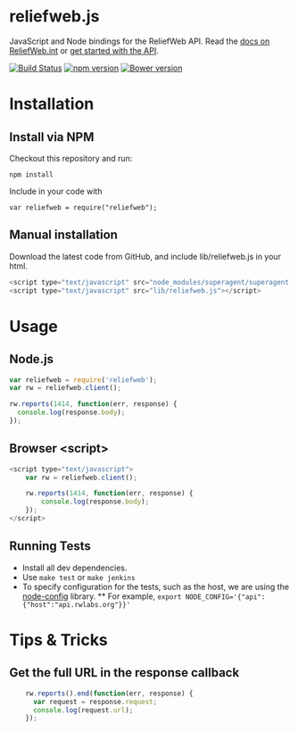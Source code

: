 # reliefweb.js

JavaScript and Node bindings for the ReliefWeb API.
Read the [docs on ReliefWeb.int](http://reliefweb.int/help/api) or [get started with the API](http://api.rwlabs.org).

[![Build Status](https://travis-ci.org/reliefweb/reliefweb.js.svg)](https://travis-ci.org/reliefweb/reliefweb.js)
[![npm version](https://badge.fury.io/js/reliefweb.svg)](https://www.npmjs.com/package/reliefweb)
[![Bower version](https://badge.fury.io/bo/reliefweb.js.svg)](https://github.com/reliefweb/reliefweb.js/releases/latest)

# Installation

## Install via NPM

Checkout this repository and run:

    npm install

Include in your code with

    var reliefweb = require("reliefweb");

## Manual installation

Download the latest code from GitHub, and include lib/reliefweb.js in your html.

```javascript
<script type="text/javascript" src="node_modules/superagent/superagent.js"></script>
<script type="text/javascript" src="lib/reliefweb.js"></script>
```

# Usage

## Node.js

```javascript
var reliefweb = require('reliefweb');
var rw = reliefweb.client();

rw.reports(1414, function(err, response) {
  console.log(response.body);
});
```
## Browser &lt;script>

```javascript
<script type="text/javascript">
    var rw = reliefweb.client();

    rw.reports(1414, function(err, response) {
        console.log(response.body);
    });
</script>
```

## Running Tests

* Install all dev dependencies.
* Use `make test` or `make jenkins`
* To specify configuration for the tests, such as the host, we are using the [node-config](http://lorenwest.github.io/node-config/latest/) library.
** For example, `export NODE_CONFIG='{"api":{"host":"api.rwlabs.org"}}'`

# Tips & Tricks

## Get the full URL in the response callback

```js
    rw.reports().end(function(err, response) {
      var request = response.request;
      console.log(request.url);
    });
```
